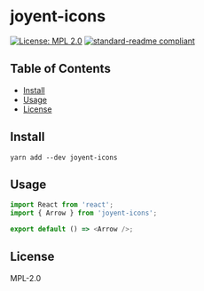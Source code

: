 # joyent-icons

[![License: MPL 2.0](https://img.shields.io/badge/License-MPL%202.0-brightgreen.svg)](https://opensource.org/licenses/MPL-2.0)
[![standard-readme compliant](https://img.shields.io/badge/standard--readme-OK-green.svg)](https://github.com/RichardLitt/standard-readme)

## Table of Contents

* [Install](#install)
* [Usage](#usage)
* [License](#license)

## Install

```
yarn add --dev joyent-icons
```

## Usage

```js
import React from 'react';
import { Arrow } from 'joyent-icons';

export default () => <Arrow />;
```

## License

MPL-2.0
